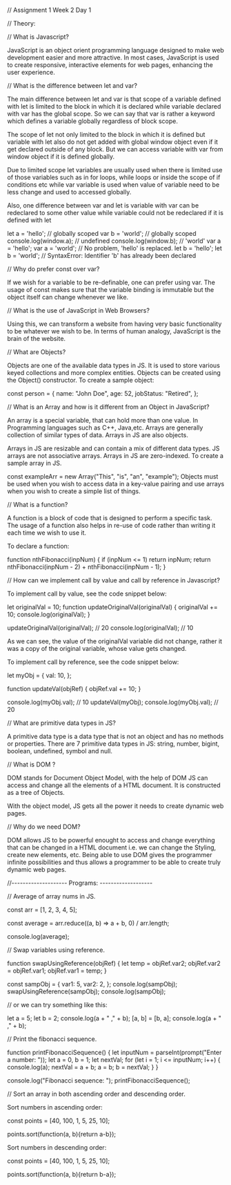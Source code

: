 // Assignment 1 Week 2 Day 1


// Theory:


// What is Javascript?

JavaScript is an object orient programming language designed to make web development easier and more attractive. In most cases, JavaScript is used to create responsive, interactive elements for web pages, enhancing the user experience.

// What is the difference between let and var?

The main difference between let and var is that scope of a variable defined with let is limited to the block in which it is declared while variable declared with var has the global scope. So we can say that var is rather a keyword which defines a variable globally regardless of block scope.

The scope of let not only limited to the block in which it is defined but variable with let also do not get added with global window object even if it get declared outside of any block. But we can access variable with var from window object if it is defined globally.

Due to limited scope let variables are usually used when there is limited use of those variables such as in for loops, while loops or inside the scope of if conditions etc while var variable is used when value of variable need to be less change and used to accessed globally.

Also, one difference between var and let is variable with var can be redeclared to some other value while variable could not be redeclared if it is defined with let

let a = 'hello'; // globally scoped
var b = 'world'; // globally scoped
console.log(window.a); // undefined
console.log(window.b); // 'world'
var a = 'hello';
var a = 'world'; // No problem, 'hello' is replaced.
let b = 'hello';
let b = 'world'; // SyntaxError: Identifier 'b' has already been declared


// Why do prefer const over var?

If we wish for a variable to be re-definable, one can prefer using var. The usage of const makes sure that the variable binding is immutable but the object itself can change whenever we like.


// What is the use of JavaScript in Web Browsers?

Using this, we can transform a website from having very basic functionality to be whatever we wish to be. In terms of human analogy, JavaScript is the brain of the website.


// What are Objects?

Objects are one of the available data types in JS. It is used to store various keyed collections and more complex entities. Objects can be created using the Object() constructor. To create a sample object:

const person = {
  name: "John Doe",
  age: 52,
  jobStatus: "Retired",
};


// What is an Array and how is it different from an Object in JavaScript?

An array is a special variable, that can hold more than one value. In Programming languages such as C++, Java,etc. Arrays are generally collection of similar types of data. Arrays in JS are also objects.

Arrays in JS are resizable and can contain a mix of different data types.
JS arrays are not associative arrays.
Arrays in JS are zero-indexed.
To create a sample array in JS.

const exampleArr = new Array("This", "is", "an", "example");
Objects must be used when you wish to access data in a key-value pairing and use arrays when you wish to create a simple list of things.


// What is a function?

A function is a block of code that is designed to perform a specific task. The usage of a function also helps in re-use of code rather than writing it each time we wish to use it.

To declare a function:

function nthFibonacci(inpNum) {
  if (inpNum <= 1) return inpNum;
  return nthFibonacci(inpNum - 2) + nthFibonacci(inpNum - 1);
}


// How can we implement call by value and call by reference in Javascript?

To implement call by value, see the code snippet below:

let originalVal = 10;
function updateOriginalVal(originalVal) {
  originalVal += 10;
  console.log(originalVal);
}

updateOriginalVal(originalVal); // 20
console.log(originalVal); // 10

As we can see, the value of the originalVal variable did not change, rather it was a copy of the original variable, whose value gets changed.

To implement call by reference, see the code snippet below:

let myObj = {
  val: 10,
};

function updateVal(objRef) {
  objRef.val += 10;
}

console.log(myObj.val); // 10
updateVal(myObj);
console.log(myObj.val); // 20



// What are primitive data types in JS?

A primitive data type is a data type that is not an object and has no methods or properties. There are 7 primitive data types in JS: string, number, bigint, boolean, undefined, symbol and null.



// What is DOM ?

DOM stands for Document Object Model, with the help of DOM JS can access and change all the elements of a HTML document. It is constructed as a tree of Objects.

With the object model, JS gets all the power it needs to create dynamic web pages.


// Why do we need DOM?

DOM allows JS to be powerful enought to access and change everything that can be changed in a HTML document i.e. we can change the Styling, create new elements, etc. Being able to use DOM gives the programmer infinite possibilities and thus allows a programmer to be able to create truly dynamic web pages.



//-------------------- Programs: -------------------



// Average of array nums in JS.

const arr = [1, 2, 3, 4, 5];

const average = arr.reduce((a, b) => a + b, 0) / arr.length;

console.log(average);



// Swap variables using reference.

function swapUsingReference(objRef) 
{
  let temp = objRef.var2;
  objRef.var2 = objRef.var1;
  objRef.var1 = temp;
}

const sampObj = {
  var1: 5,
  var2: 2,
};
console.log(sampObj);
swapUsingReference(sampObj);
console.log(sampObj);

// or we can try something like this:

let a = 5;
let b = 2;
console.log(a + " ," + b);
[a, b] = [b, a];
console.log(a + " ," + b);



// Print the fibonacci sequence.

function printFibonacciSequence() {
  let inputNum = parseInt(prompt("Enter a number: "));
  let a = 0,
    b = 1;
  let nextVal;
  for (let i = 1; i <= inputNum; i++) {
    console.log(a);
    nextVal = a + b;
    a = b;
    b = nextVal;
  }
}

console.log("Fibonacci sequence: ");
printFibonacciSequence();


// Sort an array in both ascending order and descending order.

Sort numbers in ascending order:

const points = [40, 100, 1, 5, 25, 10];

points.sort(function(a, b){return a-b});


Sort numbers in descending order:

const points = [40, 100, 1, 5, 25, 10];

points.sort(function(a, b){return b-a});
